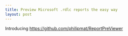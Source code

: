 ```yaml
---
title: Preview Microsoft .rdlc reports the easy way
layout: post
---
```


Introducing https://github.com/philipmat/ReportPreViewer

